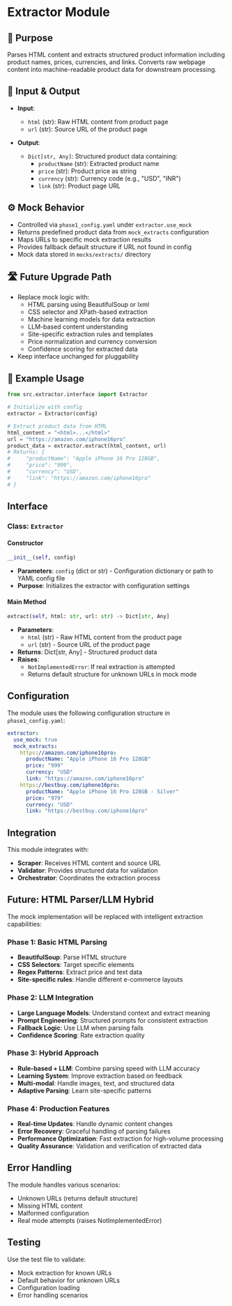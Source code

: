# Extractor Module

## 🧩 Purpose
Parses HTML content and extracts structured product information including product names, prices, currencies, and links. Converts raw webpage content into machine-readable product data for downstream processing.

## 🔁 Input & Output

- **Input**: 
  - `html` (str): Raw HTML content from product page
  - `url` (str): Source URL of the product page

- **Output**: 
  - `Dict[str, Any]`: Structured product data containing:
    - `productName` (str): Extracted product name
    - `price` (str): Product price as string
    - `currency` (str): Currency code (e.g., "USD", "INR")
    - `link` (str): Product page URL

## ⚙️ Mock Behavior

- Controlled via `phase1_config.yaml` under `extractor.use_mock`
- Returns predefined product data from `mock_extracts` configuration
- Maps URLs to specific mock extraction results
- Provides fallback default structure if URL not found in config
- Mock data stored in `mocks/extracts/` directory

## 🛣️ Future Upgrade Path

- Replace mock logic with:
  - HTML parsing using BeautifulSoup or lxml
  - CSS selector and XPath-based extraction
  - Machine learning models for data extraction
  - LLM-based content understanding
  - Site-specific extraction rules and templates
  - Price normalization and currency conversion
  - Confidence scoring for extracted data
- Keep interface unchanged for pluggability

## 🧪 Example Usage
```python
from src.extractor.interface import Extractor

# Initialize with config
extractor = Extractor(config)

# Extract product data from HTML
html_content = "<html>...</html>"
url = "https://amazon.com/iphone16pro"
product_data = extractor.extract(html_content, url)
# Returns: {
#     "productName": "Apple iPhone 16 Pro 128GB",
#     "price": "999",
#     "currency": "USD", 
#     "link": "https://amazon.com/iphone16pro"
# }
```

## Interface

### Class: `Extractor`

#### Constructor
```python
__init__(self, config)
```
- **Parameters**: `config` (dict or str) - Configuration dictionary or path to YAML config file
- **Purpose**: Initializes the extractor with configuration settings

#### Main Method
```python
extract(self, html: str, url: str) -> Dict[str, Any]
```
- **Parameters**: 
  - `html` (str) - Raw HTML content from the product page
  - `url` (str) - Source URL of the product page
- **Returns**: Dict[str, Any] - Structured product data
- **Raises**: 
  - `NotImplementedError`: If real extraction is attempted
  - Returns default structure for unknown URLs in mock mode

## Configuration

The module uses the following configuration structure in `phase1_config.yaml`:

```yaml
extractor:
  use_mock: true
  mock_extracts:
    https://amazon.com/iphone16pro:
      productName: "Apple iPhone 16 Pro 128GB"
      price: "999"
      currency: "USD"
      link: "https://amazon.com/iphone16pro"
    https://bestbuy.com/iphone16pro:
      productName: "Apple iPhone 16 Pro 128GB - Silver"
      price: "979"
      currency: "USD"
      link: "https://bestbuy.com/iphone16pro"
```

## Integration

This module integrates with:
- **Scraper**: Receives HTML content and source URL
- **Validator**: Provides structured data for validation
- **Orchestrator**: Coordinates the extraction process

## Future: HTML Parser/LLM Hybrid

The mock implementation will be replaced with intelligent extraction capabilities:

### Phase 1: Basic HTML Parsing
- **BeautifulSoup**: Parse HTML structure
- **CSS Selectors**: Target specific elements
- **Regex Patterns**: Extract price and text data
- **Site-specific rules**: Handle different e-commerce layouts

### Phase 2: LLM Integration
- **Large Language Models**: Understand context and extract meaning
- **Prompt Engineering**: Structured prompts for consistent extraction
- **Fallback Logic**: Use LLM when parsing fails
- **Confidence Scoring**: Rate extraction quality

### Phase 3: Hybrid Approach
- **Rule-based + LLM**: Combine parsing speed with LLM accuracy
- **Learning System**: Improve extraction based on feedback
- **Multi-modal**: Handle images, text, and structured data
- **Adaptive Parsing**: Learn site-specific patterns

### Phase 4: Production Features
- **Real-time Updates**: Handle dynamic content changes
- **Error Recovery**: Graceful handling of parsing failures
- **Performance Optimization**: Fast extraction for high-volume processing
- **Quality Assurance**: Validation and verification of extracted data

## Error Handling

The module handles various scenarios:
- Unknown URLs (returns default structure)
- Missing HTML content
- Malformed configuration
- Real mode attempts (raises NotImplementedError)

## Testing

Use the test file to validate:
- Mock extraction for known URLs
- Default behavior for unknown URLs
- Configuration loading
- Error handling scenarios 